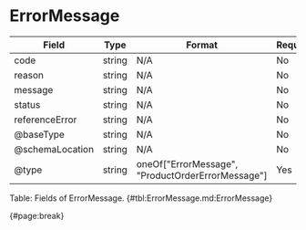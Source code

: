<!--
    ATTENTION: This file was generated via gradle!
               Do NOT manually edit this file! Any such changes will be overwritten!
-->

# ErrorMessage

| Field | Type | Format | Required |
| ------- | ------- | ------- | --- |
| code | string | N/A | No |
| reason | string | N/A | No |
| message | string | N/A | No |
| status | string | N/A | No |
| referenceError | string | N/A | No |
| @baseType | string | N/A | No |
| @schemaLocation | string | N/A | No |
| @type | string | oneOf["ErrorMessage", "ProductOrderErrorMessage"] | Yes |

Table: Fields of ErrorMessage. {#tbl:ErrorMessage.md:ErrorMessage}

{#page:break}
